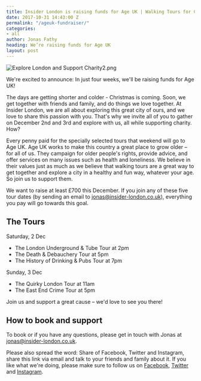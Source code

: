 ```yaml
---
title: Insider London is raising funds for Age UK | Walking Tours for Charity
date: 2017-10-31 14:43:00 Z
permalink: "/ageuk-fundraiser/"
categories:
- all
author: Jonas Fathy
heading: We’re raising funds for Age UK
layout: post
---
```


![Explore London and Support Charity2.png](/uploads/Explore%20London%20and%20Support%20Charity2.png)

We're excited to announce: In just four weeks, we'll be raising funds for Age UK!

The days are getting shorter and colder - Christmas is coming. Soon, we get together with friends and family, and do things we love together. At Insider London, we are all about exploring this great city of ours, and we love to share this passion with you. That's why we invite all of you to gather on December 2nd and 3rd and explore with us, all while supporting charity. How?

Every penny paid for the specially selected tours that weekend will go to Age UK. Age UK works to make this country a great place to grow older – for all of us. They campaign for older people's rights, provide advice, and offer services on many issues such as health and loneliness. We believe in their values just as much as we believe that walking tours are a great way to get together and explore a city in a healthy and fun way, whatever your age. So join us to support them.

We want to raise at least £700 this December. If you join any of these five tour dates (by sending an email to [jonas@insider-london.co.uk](mailto:jonas@insider-london.co.uk)), everything you pay will go towards this goal.

## The Tours

Saturday, 2 Dec
* The London Underground & Tube Tour at 2pm
* The Death & Debauchery Tour at 5pm
* The History of Drinking & Pubs Tour at 7pm

Sunday, 3 Dec
* The Quirky London Tour at 11am
* The East End Crime Tour at 5pm

Join us and support a great cause – we'd love to see you there! 

## How to book and support
To book or if you have any questions, please get in touch with Jonas at [jonas@insider-london.co.uk](mailto:jonas@insider-london.co.uk). 

Please also spread the word: Share of Facebook, Twitter and Instagram, share this link via email and talk to your friends and family about it. If you like what we're doing, please make sure to follow us on [Facebook](http://www.facebook.com/insiderlondon), [Twitter](https://twitter.com/insiderlondon) and [Instagram](https://www.instagram.com/insiderlondontours/). 